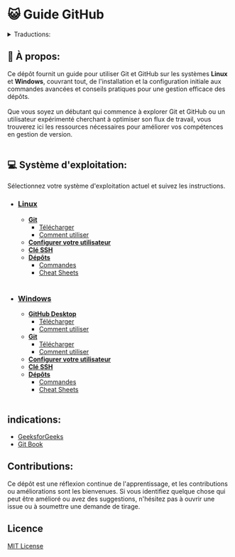 # 😺 Guide GitHub

<details>
<summary>Traductions:</summary>

- [English](https://github.com/cestpassion/GitHub/blob/main/README.md)
- [Español](https://github.com/cestpassion/GitHub/blob/main/Translations/Espanol/README.md)
- [Italian](https://github.com/cestpassion/GitHub/blob/main/Translations/Italian/README.md)
- [Português Brasileiro](https://github.com/cestpassion/GitHub/blob/main/Translations/PortuguesBrasileiro/README.md)
</details>

## 🔸 À propos:
Ce dépôt fournit un guide pour utiliser Git et GitHub sur les systèmes **Linux** et **Windows**, couvrant tout, de l'installation et la configuration initiale aux commandes avancées et conseils pratiques pour une gestion efficace des dépôts.<br></br>
Que vous soyez un débutant qui commence à explorer Git et GitHub ou un utilisateur expérimenté cherchant à optimiser son flux de travail, vous trouverez ici les ressources nécessaires pour améliorer vos compétences en gestion de version.
<br></br>

## 💻 Système d'exploitation:
Sélectionnez votre système d'exploitation actuel et suivez les instructions.
* ### [Linux](https://github.com/cestpassion/GitHub/blob/main/Translations/French/Linux.md)
  * **[Git](a)**
    * [Télécharger](a)
    * [Comment utiliser](a)
  * **[Configurer votre utilisateur](a)**
  * **[Clé SSH](a)**
  * **[Dépôts](a)**
    * [Commandes](a)
    * [Cheat Sheets](a)
<br></br>
* ### [Windows](https://github.com/cestpassion/GitHub/blob/main/Translations/French/Windows.md)
  * **[GitHub Desktop](a)**
    * [Télécharger](a)
    * [Comment utiliser](a)
  * **[Git](a)**
    * [Télécharger](a)
    * [Comment utiliser](a)
  * **[Configurer votre utilisateur](a)**
  * **[Clé SSH](a)**
  * **[Dépôts](a)**
    * [Commandes](a)
    * [Cheat Sheets](a)
<br></br>

## indications:
* [GeeksforGeeks](https://www.geeksforgeeks.org/)
* [Git Book](https://git-scm.com/book/fr/v2)

## Contributions:
Ce dépôt est une réflexion continue de l'apprentissage, et les contributions ou améliorations sont les bienvenues. Si vous identifiez quelque chose qui peut être amélioré ou avez des suggestions, n'hésitez pas à ouvrir une issue ou à soumettre une demande de tirage.
<br>

## Licence
[MIT License](https://github.com/cestpassion/GitHub/blob/main/LICENSE)
